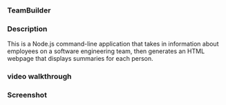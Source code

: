 ### TeamBuilder

### Description
This is a Node.js command-line application that takes in information about employees on a software engineering team, then generates an HTML webpage that displays summaries for each person.

### video walkthrough

### Screenshot 